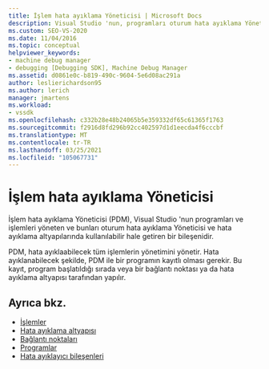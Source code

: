 ```yaml
---
title: İşlem hata ayıklama Yöneticisi | Microsoft Docs
description: Visual Studio 'nun, programları oturum hata ayıklama Yöneticisi ve hata ayıklama altyapılarında kullanılabilir kılan bir bileşeni olan işlem hata ayıklama Yöneticisi hakkında bilgi edinin.
ms.custom: SEO-VS-2020
ms.date: 11/04/2016
ms.topic: conceptual
helpviewer_keywords:
- machine debug manager
- debugging [Debugging SDK], Machine Debug Manager
ms.assetid: d0861e0c-b819-490c-9604-5e6d08ac291a
author: leslierichardson95
ms.author: lerich
manager: jmartens
ms.workload:
- vssdk
ms.openlocfilehash: c332b28e48b24065b5e359332df65c61365f1763
ms.sourcegitcommit: f2916d8fd296b92cc402597d1d1eecda4f6cccbf
ms.translationtype: MT
ms.contentlocale: tr-TR
ms.lasthandoff: 03/25/2021
ms.locfileid: "105067731"
---
```

# <a name="process-debug-manager"></a>İşlem hata ayıklama Yöneticisi
İşlem hata ayıklama Yöneticisi (PDM), Visual Studio 'nun programları ve işlemleri yöneten ve bunları oturum hata ayıklama Yöneticisi ve hata ayıklama altyapılarında kullanılabilir hale getiren bir bileşenidir.

 PDM, hata ayıklaabilecek tüm işlemlerin yönetimini yönetir. Hata ayıklanabilecek şekilde, PDM ile bir programın kayıtlı olması gerekir. Bu kayıt, program başlatıldığı sırada veya bir bağlantı noktası ya da hata ayıklama altyapısı tarafından yapılır.

## <a name="see-also"></a>Ayrıca bkz.
- [İşlemler](../../extensibility/debugger/processes.md)
- [Hata ayıklama altyapısı](../../extensibility/debugger/debug-engine.md)
- [Bağlantı noktaları](../../extensibility/debugger/ports.md)
- [Programlar](../../extensibility/debugger/programs.md)
- [Hata ayıklayıcı bileşenleri](../../extensibility/debugger/debugger-components.md)
